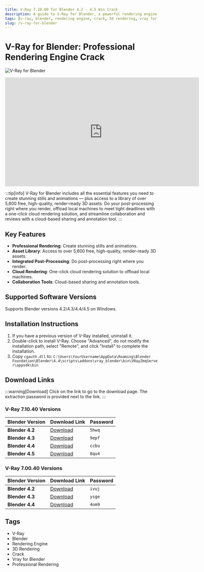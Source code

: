 ```yaml
---
title: V-Ray 7.10.00 for Blender 4.2 - 4.5 Win Crack
description: A guide to V-Ray for Blender, a powerful rendering engine. Learn about its features, installation steps for Windows, and find download links for various Blender versions.
tags: [v-ray, blender, rendering engine, crack, 3d rendering, vray for blender]
slug: /v-ray-for-blender
---
```


# V-Ray for Blender: Professional Rendering Engine Crack

![V-Ray for Blender](https://www.gfxcamp.com/wp-content/uploads/2025/07/V-Ray-for-Blender.jpg)

<iframe loading="lazy" src="https://player.youku.com/embed/XNjQ4OTM4OTg3Ng==" width="640" height="360" frameborder="0" allowfullscreen="allowfullscreen" data-mce-fragment="1"></iframe>

:::tip[info]
V-Ray for Blender includes all the essential features you need to create stunning stills and animations — plus access to a library of over 5,600 free, high-quality, render-ready 3D assets. Do your post-processing right where you render, offload local machines to meet tight deadlines with a one-click cloud rendering solution, and streamline collaboration and reviews with a cloud-based sharing and annotation tool.
:::

## Key Features

- **Professional Rendering**: Create stunning stills and animations.
- **Asset Library**: Access to over 5,600 free, high-quality, render-ready 3D assets.
- **Integrated Post-Processing**: Do post-processing right where you render.
- **Cloud Rendering**: One-click cloud rendering solution to offload local machines.
- **Collaboration Tools**: Cloud-based sharing and annotation tools.

## Supported Software Versions

Supports Blender versions 4.2/4.3/4.4/4.5 on Windows.

## Installation Instructions

1. If you have a previous version of V-Ray installed, uninstall it.
2. Double-click to install V-Ray. Choose "Advanced", do not modify the installation path, select "Remote", and click "Install" to complete the installation.
3. Copy `cgauth.dll` to:
   `C:\Users\YourUsername\AppData\Roaming\Blender Foundation\Blender\4.4\scripts\addons\vray_blender\bin\VRayZmqServer\appsdk\bin`

## Download Links

:::warning[Download]
Click on the link to go to the download page. The extraction password is provided next to the link.
:::

### V-Ray 7.10.40 Versions

| Blender Version | Download Link                                                              | Password |
| --------------- | -------------------------------------------------------------------------- | -------- |
| **Blender 4.2** | [Download](https://pan.baidu.com/s/1YRcz2X3Eq3B_LxjcP17yPg?pwd=5hwq)        | `5hwq`   |
| **Blender 4.3** | [Download](https://pan.baidu.com/s/1-rAGGhv3fCHSOMdscw7Stg?pwd=9epf)        | `9epf`   |
| **Blender 4.4** | [Download](https://pan.baidu.com/s/1cPFfrr6re5-Nz58LoHhrMA?pwd=ccbu)        | `ccbu`   |
| **Blender 4.5** | [Download](https://pan.baidu.com/s/1_DP6OCeEmQSYi2kKERN-SQ?pwd=8qu4)        | `8qu4`   |

### V-Ray 7.00.40 Versions

| Blender Version | Download Link                                                              | Password |
| --------------- | -------------------------------------------------------------------------- | -------- |
| **Blender 4.2** | [Download](https://pan.baidu.com/s/124i-STC2lmxbVQkvuU_vPw?pwd=ivuj)        | `ivuj`   |
| **Blender 4.3** | [Download](https://pan.baidu.com/s/1psz6DjD_Cvz0kqjNcYPnRw?pwd=ysge)        | `ysge`   |
| **Blender 4.4** | [Download](https://pan.baidu.com/s/17shIBaGtex_zBFi2R52s_g?pwd=4nm9)        | `4nm9`   |

## Tags

- V-Ray
- Blender
- Rendering Engine
- 3D Rendering
- Crack
- Vray for Blender
- Professional Rendering
